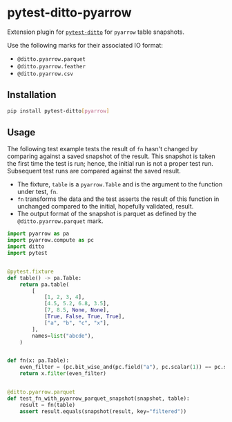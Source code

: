 # pytest-ditto-pyarrow

Extension plugin for [`pytest-ditto`](https://github.com/owlowlyowl/pytest-ditto) for `pyarrow` table snapshots.

Use the following marks for their associated IO format:
- `@ditto.pyarrow.parquet`
- `@ditto.pyarrow.feather`
- `@ditto.pyarrow.csv`

## Installation
```bash
pip install pytest-ditto[pyarrow]
```

## Usage
The following test example tests the result of `fn` hasn't changed by comparing against a saved snapshot of the result. This snapshot is taken the first time the test is run; hence, the initial run is not a proper test run. Subsequent test runs are compared against the saved result.

- The fixture, `table` is a `pyarrow.Table` and is the argument to the function under test, `fn`.
- `fn` transforms the data and the test asserts the result of this function in unchanged compared to the initial, hopefully validated, result.
- The output format of the snapshot is parquet as defined by the `@ditto.pyarrow.parquet` mark.

```python
import pyarrow as pa
import pyarrow.compute as pc
import ditto
import pytest


@pytest.fixture
def table() -> pa.Table:
    return pa.table(
        [
            [1, 2, 3, 4],
            [4.5, 5.2, 6.8, 3.5],
            [7, 8.5, None, None],
            [True, False, True, True],
            ["a", "b", "c", "x"],
        ],
        names=list("abcde"),
    )


def fn(x: pa.Table):
    even_filter = (pc.bit_wise_and(pc.field("a"), pc.scalar(1)) == pc.scalar(0))
    return x.filter(even_filter)


@ditto.pyarrow.parquet
def test_fn_with_pyarrow_parquet_snapshot(snapshot, table):
    result = fn(table)
    assert result.equals(snapshot(result, key="filtered"))
```
